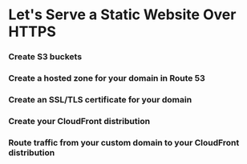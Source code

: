 # Let's Serve a Static Website Over HTTPS

### Create S3 buckets

### Create a hosted zone for your domain in Route 53

### Create an SSL/TLS certificate for your domain

### Create your CloudFront distribution

### Route traffic from your custom domain to your CloudFront distribution

